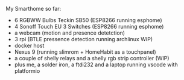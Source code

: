 My Smarthome so far:

- 6 RGBWW Bulbs Teckin SB50 (ESP8266 running esphome)
- 4 Sonoff Touch EU 3 Switches (ESP8266 running esphome)
- a webcam (motion and presence detetction)
- 3 rpi (BTLE pressence detection running archlinux WIP)
- docker host
- Nexus 9 (running slimrom + HomeHabit as a touchpanel)
- a couple of shelly relays and a shelly rgb strip controller (WIP)
- plus me, a solder iron, a ftdi232 and a laptop running vscode with platformio
